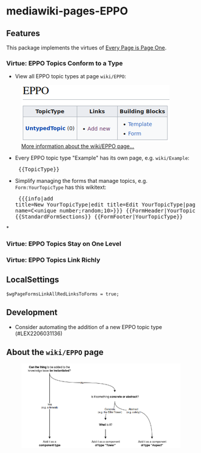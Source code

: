 # mediawiki-pages-EPPO

## Features

This package implements the virtues of [Every Page is Page One](https://everypageispageone.com/the-book/).

### Virtue: EPPO Topics Conform to a Type

* View all EPPO topic types at page `wiki/EPPO`:
<figure>
  <img src="readme_images/2206031055.png"/>
  <figcaption><a href="#about-the-wiki-eppo-page">More information about the wiki/EPPO page&hellip;</a></figcaption>
</figure>
  

* Every EPPO topic type "Example" has its own page, e.g. `wiki/Example`:<pre>
{{TopicType}}
</pre>

* Simplify managing the forms that manage topics, e.g. `Form:YourTopicType` has this wikitext:<pre>
{{{info|add title=New YourTopicType|edit title=Edit YourTopicType|page name=C<unique number;random;10>}}}
{{FormHeader|YourTopicType}}
{{StandardFormSections}}
{{FormFooter|YourTopicType}}
</pre>
* 

### Virtue: EPPO Topics Stay on One Level
### Virtue: EPPO Topics Link Richly

## LocalSettings
```
$wgPageFormsLinkAllRedLinksToForms = true;
```

## Development

* Consider automating the addition of a new EPPO topic type (#LEX2206031136)

## <a id="about-the-wiki-eppo-page"></a>About the `wiki/EPPO` page
<figure>
  <img src="readme_images/2206031129.png" style="background-color:white;"/>
  <figcaption></figcaption>
</figure>